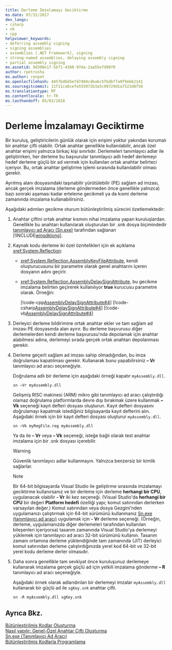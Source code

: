 ```yaml
---
title: Derleme İmzalamayı Geciktirme
ms.date: 07/31/2017
dev_langs:
- csharp
- vb
- cpp
helpviewer_keywords:
- deferring assembly signing
- signing assemblies
- assemblies [.NET Framework], signing
- strong-named assemblies, delaying assembly signing
- partial assembly signing
ms.assetid: 9d300e17-5bf1-4360-97da-2aa55efd9070
author: rpetrusha
ms.author: ronpet
ms.openlocfilehash: 4457bd6d5efd7404cdba6c5fbdbffa9f9eb62141
ms.sourcegitcommit: 11f11ca6cefe555972b3a5c99729d1a7523d8f50
ms.translationtype: MT
ms.contentlocale: tr-TR
ms.lasthandoff: 05/03/2018
---
```

# <a name="delay-signing-an-assembly"></a>Derleme İmzalamayı Geciktirme
Bir kuruluş, geliştiricilerin günlük olarak için erişimi yoktur yakından korumalı bir anahtar çifti olabilir. Ortak anahtar genellikle kullanılabilir, ancak özel anahtar erişimi yalnızca birkaç kişi sınırlıdır. Derlemeleri tanımlayıcı adlar ile geliştirirken, her derleme bu başvurular tanımlayıcı adlı hedef derlemeyi hedef derleme güçlü bir ad vermek için kullanılan ortak anahtar belirteci içeriyor. Bu, ortak anahtar geliştirme işlemi sırasında kullanılabilir olması gerekir.  
  
 Ayrılmış alanı dosyasındaki taşınabilir yürütülebilir (PE) sağlam ad imzası, ancak gerçek imzalama (derleme göndermeden önce genellikle yalnızca) bazı sonraki aşaması kadar erteleme gecikmeli ya da kısmi derleme zamanında imzalama kullanabilirsiniz.  
  
 Aşağıdaki adımları gecikme oturum bütünleştirilmiş sürecini özetlemektedir:  
  
1.  Anahtar çiftini ortak anahtar kısmını nihai imzalama yapan kuruluşlardan. Genellikle bu anahtarı kullanılarak oluşturulan bir .snk dosya biçimindedir [tanımlayıcı ad Aracı (Sn.exe)](../../../docs/framework/tools/sn-exe-strong-name-tool.md) tarafından sağlanan [!INCLUDE[winsdklong](../../../includes/winsdklong-md.md)].  
  
2.  Kaynak kodu derleme iki özel öznitelikleri için ek açıklama <xref:System.Reflection>:  
  
    -   <xref:System.Reflection.AssemblyKeyFileAttribute>, kendi oluşturucusunu bir parametre olarak genel anahtarını içeren dosyanın adını geçirir.  
  
    -   <xref:System.Reflection.AssemblyDelaySignAttribute>, bu gecikme imzalama belirten geçirerek kullanılıyor **true** kurucusu parametre olarak. Örneğin:  
  
         [!code-cpp[AssemblyDelaySignAttribute#4](../../../samples/snippets/cpp/VS_Snippets_CLR/AssemblyDelaySignAttribute/cpp/source2.cpp#4)]
         [!code-csharp[AssemblyDelaySignAttribute#4](../../../samples/snippets/csharp/VS_Snippets_CLR/AssemblyDelaySignAttribute/cs/source2.cs#4)]
         [!code-vb[AssemblyDelaySignAttribute#4](../../../samples/snippets/visualbasic/VS_Snippets_CLR/AssemblyDelaySignAttribute/vb/source2.vb#4)]  
  
3.  Derleyici derleme bildirimine ortak anahtar ekler ve tam sağlam ad imzası PE dosyasında alan ayırır. Bu derleme başvurusu diğer derlemelerden kendi derleme başvurusu'nda depolamak için anahtar alabilmesi adına, derlemeyi sırada gerçek ortak anahtarı depolanması gerekir.  
  
4.  Derleme geçerli sağlam ad imzası sahip olmadığından, bu imza doğrulaması kapatılması gerekir. Kullanarak bunu yapabilirsiniz **– Vr** tanımlayıcı ad aracı seçeneğiyle.  
  
     Doğrulama adlı bir derleme için aşağıdaki örneği kapatır `myAssembly.dll`.  
  
    ```  
    sn –Vr myAssembly.dll  
    ```  
  
     Gelişmiş RISC makinesi (ARM) mikro gibi tanımlayıcı ad aracı çalıştırdığı olamaz doğrulama platformlarda devre dışı bırakmak üzere kullanmak **– Vk** seçeneği kayıt defteri dosyası oluşturun. Kayıt defteri dosyasını doğrulamayı kapatmak istediğiniz bilgisayarda kayıt defterini alın. Aşağıdaki örnek için bir kayıt defteri dosyası oluşturur `myAssembly.dll`.  
  
    ```  
    sn –Vk myRegFile.reg myAssembly.dll  
    ```  
  
     Ya da ile **– Vr** veya **– Vk** seçeneği, isteğe bağlı olarak test anahtar imzalama için bir .snk dosyası içerebilir.  
  
    > [!WARNING]
    > Güvenlik tanımlayıcı adlar kullanmayın. Yalnızca benzersiz bir kimlik sağlarlar.
  
    > [!NOTE]
    >  Bir 64-bit bilgisayarda Visual Studio ile geliştirme sırasında imzalamayı geciktirme kullanırsanız ve bir derleme için derleme **herhangi bir CPU**, uygulanacak olabilir **- Vr** iki kez seçeneği. (Visual Studio'da **herhangi bir CPU** bir değeri **Platform hedefi** özelliği yapı; komut satırından derlerken varsayılan değer.) Komut satırından veya dosya Gezgini'nden uygulamanızı çalıştırmak için 64-bit sürümünü kullanmanız [Sn.exe (tanımlayıcı ad aracı)](../../../docs/framework/tools/sn-exe-strong-name-tool.md) uygulamak için **- Vr** derleme seçeneği. (Örneğin, derleme, uygulamanızda diğer derlemeleri tarafından kullanılan bileşenleri içeriyorsa) tasarım zamanında Visual Studio'ya derlemeyi yüklemek için tanımlayıcı ad aracı 32-bit sürümünü kullanın. Tasarım zamanı ortamına derleme yüklendiğinde tam zamanında (JIT) derleyici komut satırından derleme çalıştırdığınızda yerel kod 64-bit ve 32-bit yerel kodu derleme derler olmasıdır.  
  
5.  Daha sonra genellikle tam sevkiyat önce kuruluşunuz derlemeye kullanarak imzalama gerçek güçlü ad için yetkili imzalama gönderme **– R** tanımlayıcı ad aracı seçeneğiyle.  
  
     Aşağıdaki örnek olarak adlandırılan bir derlemeyi imzalar `myAssembly.dll` kullanarak bir güçlü ad ile `sgKey.snk` anahtar çifti.  
  
    ```  
    sn -R myAssembly.dll sgKey.snk  
    ```  
  
## <a name="see-also"></a>Ayrıca Bkz.  
 [Bütünleştirilmiş Kodlar Oluşturma](../../../docs/framework/app-domains/create-assemblies.md)  
 [Nasıl yapılır: Genel-Özel Anahtar Çifti Oluşturma](../../../docs/framework/app-domains/how-to-create-a-public-private-key-pair.md)  
 [Sn.exe (Tanımlayıcı Ad Aracı)](../../../docs/framework/tools/sn-exe-strong-name-tool.md)  
 [Bütünleştirilmiş Kodlarla Programlama](../../../docs/framework/app-domains/programming-with-assemblies.md)
